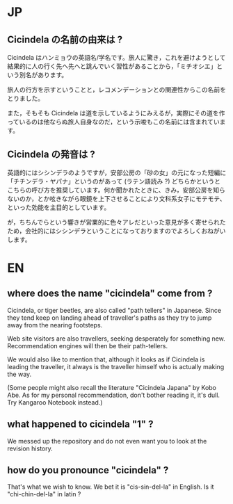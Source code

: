 

# JP #

## Cicindela の名前の由来は ? ##

Cicindela はハンミョウの英語名/学名です。旅人に驚き，これを避けようとして結果的に人の行く先へ先へと跳んでいく習性があることから，「ミチオシエ」という別名があります。

旅人の行方を示すということと，レコメンデーションとの関連性からこの名前をとりました。

また，そもそも Cicindela は道を示しているようにみえるが，実際にその道を作っているのは他ならぬ旅人自身なのだ，という示唆もこの名前には含まれています。


## Cicindela の発音は ? ##

英語的にはシシンデラのようですが，安部公房の「砂の女」の元になった短編に「チチンデラ・ヤパナ」というのがあって (ラテン語読み ?) どちらかというとこちらの呼び方を推奨しています。何か聞かれたときに、きみ，安部公房を知らないのか，とか呟きながら眼鏡を上下させることにより文科系女子にモテモテ、といった効能を主目的としています。

が，ちちんでらという響きが営業的に色々アレだといった意見が多く寄せられたため，会社的にはシシンデラということになっておりますのでよろしくおねがいします。

# EN #

## where does the name "cicindela" come from ? ##

Cicindela, or tiger beetles, are also called "path tellers" in Japanese.  Since they tend keep on landing ahead of  traveller's paths as they try to jump away from the nearing footsteps.

Web site visitors are also travellers, seeking desperately for something new. Recommendation engines will then be their path-tellers.

We would also like to mention that, although it looks as if Cicindela is leading the traveller, it always is the traveller himself who is actually making the way.

(Some people might also recall the literature "Cicindela Japana" by Kobo Abe. As for my personal recommendation, don't bother reading it, it's dull. Try Kangaroo Notebook instead.)

## what happened to cicindela "1" ? ##

We messed up the repository and do not even want you to look at the revision history.

## how do you pronounce "cicindela" ? ##

That's what we wish to know. We bet it is "cis-sin-del-la" in English. Is it "chi-chin-del-la" in latin ?